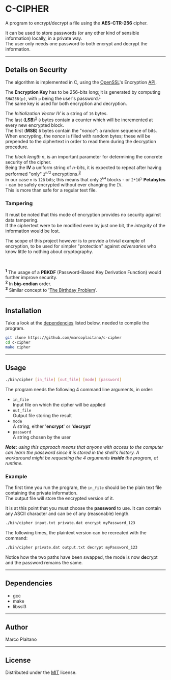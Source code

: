 # C-CIPHER

A program to encrypt/decrypt a file using the **AES-CTR-256** cipher.

It can be used to store passwords (or any other kind of sensible information) 
locally, in a private way.  
The user only needs one password to both encrypt and decrypt the information.

- - - - - - - - - - - - - - - - - - - - - - - - - - - - - - - - - - - - - - - -

## Details on Security

The algorithm is implemented in C, using the [OpenSSL]'s Encryption [API].

The **Encryption Key** has to be 256-bits long; it is generated by computing
`SHA256(p)`, with `p` being the user's password.<sup>[1](#f1)</sup>  
The same key is used for both encryption and decryption.

The _Initialization Vector IV_ is a string of `16` bytes.  
The last (**LSB**)<sup>[2](#f2)</sup> `8` bytes contain a counter which will be
incremented at every new encrypted block.  
The first (**MSB**) `8` bytes contain the "_nonce_": a random sequence of bits.  
When encrypting, the _nonce_ is filled with random bytes; these will be
prepended to the ciphertext in order to read them during the decryption
procedure.

The _block length n_, is an important parameter for determining the concrete
security of the cipher.  
Being the **IV** a uniform string of _n-bits_, it is expected to repeat after
having performed "only" `2`<sup>`n/2`</sup> encryptions.<sup>[3](#f3)</sup>  
In our case `n` is `128` bits; this means that only `2`<sup>`64`</sup> blocks -
or `2*10`<sup>`5`</sup> **Petabytes** - can be safely encrypted without ever
changing the `IV`.  
This is more than safe for a regular text file.

### Tampering

It must be noted that this mode of encryption provides no security against data
tampering.  
If the ciphertext were to be modified even by just one bit, the *integrity* of
the information would be lost.

The scope of this project however is to provide a trivial example of encryption,
to be used for simpler "protection" against *adversaries* who know little to
nothing about cryptography.

<br>

<sup id="f1">**1**</sup> The usage of a **PBKDF** (Password-Based Key Derivation Function) would further improve security.  
<sup id="f2">**2**</sup> In **big-endian** order.  
<sup id="f3">**3**</sup> Similar concept to '[The Birthday Problem]'.

- - - - - - - - - - - - - - - - - - - - - - - - - - - - - - - - - - - - - - - -

## Installation

Take a look at the [dependencies] listed below, needed to compile the program.

```sh
git clone https://github.com/marcoplaitano/c-cipher
cd c-cipher
make cipher
```

- - - - - - - - - - - - - - - - - - - - - - - - - - - - - - - - - - - - - - - -

## Usage

```sh
./bin/cipher [in_file] [out_file] [mode] [password]
```

The program needs the following 4 command line arguments, in order:

+ `in_file`  
    Input file on which the cipher will be applied
+ `out_file`  
    Output file storing the result
+ `mode`  
    A string, either '**encrypt**' or '**decrypt**'
+ `password`  
    A string chosen by the user

_**Note:** using this approach means that anyone with access to the computer
can learn the password since it is stored in the shell's history.
A workaround might be requesting the 4 arguments **inside** the program, at
runtime._

### Example

The first time you run the program, the `in_file` should be the plain text file
containing the private information.  
The output file will store the encrypted version of it.

It is at this point that you must choose the **password** to use. It can contain
any ASCII character and can be of any (reasonable) length.

```sh
./bin/cipher input.txt private.dat encrypt myPassword_123
```

The following times, the plaintext version can be recreated with the command:

```sh
./bin/cipher private.dat output.txt decrypt myPassword_123
```

Notice how the two paths have been swapped, the mode is now **de**crypt and the
password remains the same.

- - - - - - - - - - - - - - - - - - - - - - - - - - - - - - - - - - - - - - - -

## Dependencies

+ gcc
+ make
+ libssl3

- - - - - - - - - - - - - - - - - - - - - - - - - - - - - - - - - - - - - - - -

## Author

Marco Plaitano

- - - - - - - - - - - - - - - - - - - - - - - - - - - - - - - - - - - - - - - -

## License

Distributed under the [MIT] license.


<!-- Links -->

[OpenSSL]:
https://www.openssl.org/
"Main Website"

[API]:
https://www.openssl.org/docs/man3.0/man3/EVP_aes_256_ctr.html
"Online Documentation"

[The Birthday Problem]:
https://en.wikipedia.org/wiki/Birthday_problem
"Wikipedia Article"

[dependencies]:
#dependencies
"Anchor to header"

[MIT]:
LICENSE
"Repository file"

